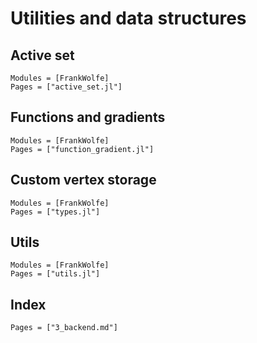 # Utilities and data structures

## Active set

```@autodocs
Modules = [FrankWolfe]
Pages = ["active_set.jl"]
```

## Functions and gradients

```@autodocs
Modules = [FrankWolfe]
Pages = ["function_gradient.jl"]
```

## Custom vertex storage

```@autodocs
Modules = [FrankWolfe]
Pages = ["types.jl"]
```

## Utils

```@autodocs
Modules = [FrankWolfe]
Pages = ["utils.jl"]
```

## Index

```@index
Pages = ["3_backend.md"]
```
